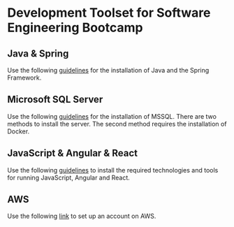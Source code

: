 # Development Toolset for Software Engineering Bootcamp

## Java & Spring
Use the following [guidelines](https://github.com/codehub-learn/development-environment-setup/blob/main/spring.md) for the installation of Java and the Spring Framework. 

## Microsoft SQL Server
Use the following [guidelines](https://github.com/codehub-learn/MS-SQL-Server-) for the installation of MSSQL. There are two methods to install the server. The second method requires the installation of Docker.

## JavaScript & Angular & React
Use the following [guidelines](https://github.com/codehub-learn/development-environment-setup/blob/main/Javascript_Angular_&_React.md) to install the required technologies and tools for running JavaScript, Angular and React.

## AWS
Use the following [link](https://aws.amazon.com/free/?all-free-tier.sort-by=item.additionalFields.SortRank&all-free-tier.sort-order=asc&awsf.Free%20Tier%20Types=*all&awsf.Free%20Tier%20Categories=*all) to set up an account on AWS.
